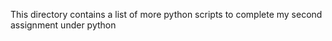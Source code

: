 This directory contains a list of more python scripts to complete my second assignment under python
